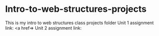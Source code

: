# Intro-to-web-structures-projects
This is my intro to web structures class projects folder 
Unit 1 assignment link: <a href=> 
Unit 2 assignment link:
